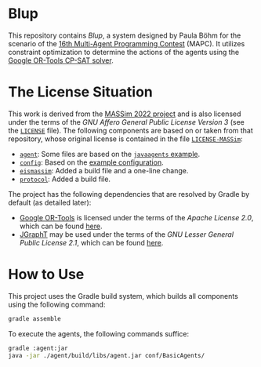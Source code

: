 # Blup

This repository contains _Blup_, a system designed by Paula Böhm for the scenario of the [16th Multi-Agent Programming Contest](https://multiagentcontest.org/2022/) (MAPC).
It utilizes constraint optimization to determine the actions of the agents using the [Google OR-Tools CP-SAT solver](https://developers.google.com/optimization/cp/cp_solver).

# The License Situation

This work is derived from the [MASSim 2022 project](https://github.com/agentcontest/massim_2022) and is also licensed under the terms of the _GNU Affero General Public License Version 3_ (see the [`LICENSE`](LICENSE) file).
The following components are based on or taken from that repository, whose original license is contained in the file [`LICENSE-MASSim`](LICENSE-MASSim):

- [`agent`](agent): Some files are based on the [`javaagents` example](https://github.com/agentcontest/massim_2022/tree/main/javaagents).
- [`config`](config): Based on the [example configuration](https://github.com/agentcontest/massim_2022/tree/main/javaagents/conf/BasicAgents).
- [`eismassim`](eismassim): Added a build file and a one-line change.
- [`protocol`](protocol): Added a build file.

The project has the following dependencies that are resolved by Gradle by default (as detailed later):

- [Google OR-Tools](https://github.com/google/or-tools/) is licensed under the terms of the _Apache License 2.0_, which can be found [here](https://github.com/google/or-tools/blob/v9.4/LICENSE).
- [JGraphT](https://github.com/jgrapht/jgrapht) may be used under the terms of the _GNU Lesser General Public License 2.1_, which can be found [here](https://github.com/jgrapht/jgrapht/blob/jgrapht-1.5.1/license-LGPL.txt).

# How to Use

This project uses the Gradle build system, which builds all components using the following command:

```sh
gradle assemble
```

To execute the agents, the following commands suffice:

```sh
gradle :agent:jar
java -jar ./agent/build/libs/agent.jar conf/BasicAgents/
```
